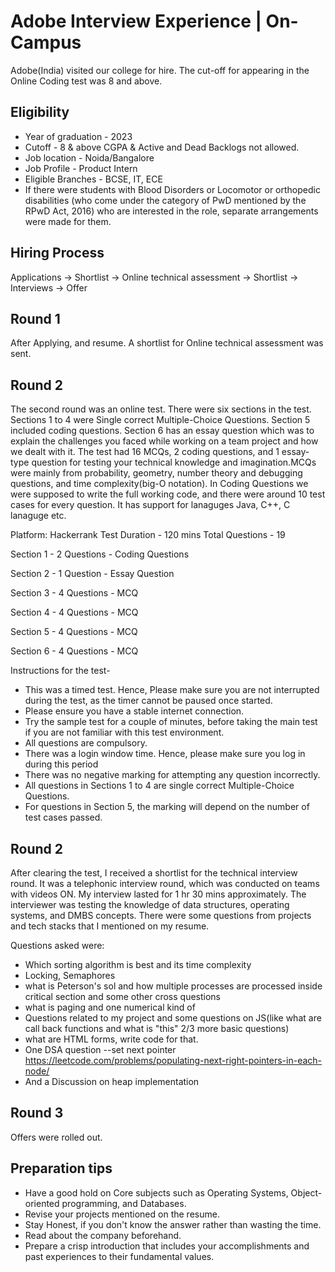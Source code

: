 # Adobe Interview Experience | On-Campus

Adobe(India) visited our college for hire.  The cut-off for appearing in the Online Coding test was 8 and above.

## Eligibility 
- Year of graduation - 2023
- Cutoff - 8 & above CGPA & Active and Dead Backlogs not allowed.
- Job location - Noida/Bangalore
- Job Profile - Product Intern
- Eligible Branches - BCSE, IT, ECE
- If there were students with Blood Disorders or Locomotor or orthopedic disabilities (who come under the category of PwD mentioned by the RPwD Act, 2016) who are interested in the role, separate arrangements were made for them. 

## Hiring Process
Applications -> Shortlist -> Online technical assessment -> Shortlist -> Interviews -> Offer

## Round 1
After Applying, and resume. A shortlist for Online technical assessment was sent. 

## Round 2

The second round was an online test. There were six sections in the test. Sections 1 to 4 were Single correct Multiple-Choice Questions. Section 5 included coding questions. Section 6 has an essay question which was to explain the challenges you faced while working on a team project and how we dealt with it. The test had 16 MCQs, 2 coding questions, and 1 essay-type question for testing your technical knowledge and imagination.MCQs were mainly from probability, geometry, number theory and debugging questions, and time complexity(big-O notation). In Coding Questions we were supposed to write the full working code, and there were around 10 test cases for every question. It has support for lanaguges Java, C++, C lanaguge etc.  

Platform: Hackerrank 
Test Duration - 120 mins
Total Questions - 19

Section 1 - 2 Questions - Coding Questions

Section 2 - 1 Question - Essay Question

Section 3 - 4 Questions - MCQ

Section 4 - 4 Questions - MCQ

Section 5 - 4 Questions - MCQ

Section 6 - 4 Questions - MCQ

Instructions for the test-
  - This was a timed test. Hence, Please make sure you are not interrupted during the test, as the timer cannot be paused once started.
  - Please ensure you have a stable internet connection.
  - Try the sample test for a couple of minutes, before taking the main test if you are not familiar with this test environment. 
  - All questions are compulsory.
  - There was a login window time. Hence, please make sure you log in during this period
  - There was no negative marking for attempting any question incorrectly.
  - All questions in Sections 1 to 4 are single correct Multiple-Choice Questions.
  - For questions in Section 5, the marking will depend on the number of test cases passed.

## Round 2

After clearing the test, I received a shortlist for the technical interview round.  It was a telephonic interview round, which was conducted on teams with videos ON. My interview lasted for 1 hr 30 mins approximately. The interviewer was testing the knowledge of data structures, operating systems, and DMBS concepts. There were some questions from projects and tech stacks that I mentioned on my resume. 

Questions asked were:
- Which sorting algorithm is best and its time complexity
- Locking, Semaphores 
- what is Peterson's sol and how multiple processes are processed inside critical section and some other cross questions
- what is paging and one numerical kind of
- Questions related to my project and some questions on JS(like what are call back functions and what is "this" 2/3 more basic questions) 
- what are HTML forms, write code for that.
- One DSA question --set next pointer https://leetcode.com/problems/populating-next-right-pointers-in-each-node/
- And a Discussion on heap implementation

## Round 3
Offers were rolled out. 

## Preparation tips

- Have a good hold on Core subjects such as Operating Systems, Object-oriented programming, and Databases.
- Revise your projects mentioned on the resume.
- Stay Honest, if you don't know the answer rather than wasting the time.
- Read about the company beforehand. 
- Prepare a crisp introduction that includes your accomplishments and past experiences to their fundamental values.



